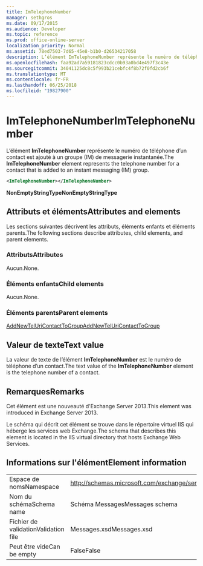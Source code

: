 ```yaml
---
title: ImTelephoneNumber
manager: sethgros
ms.date: 09/17/2015
ms.audience: Developer
ms.topic: reference
ms.prod: office-online-server
localization_priority: Normal
ms.assetid: 78ed7503-7d65-45e8-b1b0-d26534217058
description: L’élément ImTelephoneNumber représente le numéro de téléphone d’un contact est ajouté à un groupe (IM) de messagerie instantanée.
ms.openlocfilehash: faa92ad7a59181823cdcc0b93a0bd4e497f3c43e
ms.sourcegitcommit: 34041125dc8c5f993b21cebfc4f8b72f0fd2cb6f
ms.translationtype: MT
ms.contentlocale: fr-FR
ms.lasthandoff: 06/25/2018
ms.locfileid: "19827900"
---
```

# <a name="imtelephonenumber"></a><span data-ttu-id="35b0e-103">ImTelephoneNumber</span><span class="sxs-lookup"><span data-stu-id="35b0e-103">ImTelephoneNumber</span></span>

<span data-ttu-id="35b0e-104">L’élément **ImTelephoneNumber** représente le numéro de téléphone d’un contact est ajouté à un groupe (IM) de messagerie instantanée.</span><span class="sxs-lookup"><span data-stu-id="35b0e-104">The **ImTelephoneNumber** element represents the telephone number for a contact that is added to an instant messaging (IM) group.</span></span> 
  
```XML
<ImTelephoneNumber></ImTelephoneNumber>
```

 <span data-ttu-id="35b0e-105">**NonEmptyStringType**</span><span class="sxs-lookup"><span data-stu-id="35b0e-105">**NonEmptyStringType**</span></span>
## <a name="attributes-and-elements"></a><span data-ttu-id="35b0e-106">Attributs et éléments</span><span class="sxs-lookup"><span data-stu-id="35b0e-106">Attributes and elements</span></span>

<span data-ttu-id="35b0e-107">Les sections suivantes décrivent les attributs, éléments enfants et éléments parents.</span><span class="sxs-lookup"><span data-stu-id="35b0e-107">The following sections describe attributes, child elements, and parent elements.</span></span>
  
### <a name="attributes"></a><span data-ttu-id="35b0e-108">Attributs</span><span class="sxs-lookup"><span data-stu-id="35b0e-108">Attributes</span></span>

<span data-ttu-id="35b0e-109">Aucun.</span><span class="sxs-lookup"><span data-stu-id="35b0e-109">None.</span></span>
  
### <a name="child-elements"></a><span data-ttu-id="35b0e-110">Éléments enfants</span><span class="sxs-lookup"><span data-stu-id="35b0e-110">Child elements</span></span>

<span data-ttu-id="35b0e-111">Aucun.</span><span class="sxs-lookup"><span data-stu-id="35b0e-111">None.</span></span>
  
### <a name="parent-elements"></a><span data-ttu-id="35b0e-112">Éléments parents</span><span class="sxs-lookup"><span data-stu-id="35b0e-112">Parent elements</span></span>

[<span data-ttu-id="35b0e-113">AddNewTelUriContactToGroup</span><span class="sxs-lookup"><span data-stu-id="35b0e-113">AddNewTelUriContactToGroup</span></span>](addnewteluricontacttogroup.md)
  
## <a name="text-value"></a><span data-ttu-id="35b0e-114">Valeur de texte</span><span class="sxs-lookup"><span data-stu-id="35b0e-114">Text value</span></span>

<span data-ttu-id="35b0e-115">La valeur de texte de l’élément **ImTelephoneNumber** est le numéro de téléphone d’un contact.</span><span class="sxs-lookup"><span data-stu-id="35b0e-115">The text value of the **ImTelephoneNumber** element is the telephone number of a contact.</span></span> 
  
## <a name="remarks"></a><span data-ttu-id="35b0e-116">Remarques</span><span class="sxs-lookup"><span data-stu-id="35b0e-116">Remarks</span></span>

<span data-ttu-id="35b0e-117">Cet élément est une nouveauté d'Exchange Server 2013.</span><span class="sxs-lookup"><span data-stu-id="35b0e-117">This element was introduced in Exchange Server 2013.</span></span>
  
<span data-ttu-id="35b0e-118">Le schéma qui décrit cet élément se trouve dans le répertoire virtuel IIS qui héberge les services web Exchange.</span><span class="sxs-lookup"><span data-stu-id="35b0e-118">The schema that describes this element is located in the IIS virtual directory that hosts Exchange Web Services.</span></span>
  
## <a name="element-information"></a><span data-ttu-id="35b0e-119">Informations sur l'élément</span><span class="sxs-lookup"><span data-stu-id="35b0e-119">Element information</span></span>

|||
|:-----|:-----|
|<span data-ttu-id="35b0e-120">Espace de noms</span><span class="sxs-lookup"><span data-stu-id="35b0e-120">Namespace</span></span>  <br/> |http://schemas.microsoft.com/exchange/services/2006/messages  <br/> |
|<span data-ttu-id="35b0e-121">Nom du schéma</span><span class="sxs-lookup"><span data-stu-id="35b0e-121">Schema name</span></span>  <br/> |<span data-ttu-id="35b0e-122">Schéma Messages</span><span class="sxs-lookup"><span data-stu-id="35b0e-122">Messages schema</span></span>  <br/> |
|<span data-ttu-id="35b0e-123">Fichier de validation</span><span class="sxs-lookup"><span data-stu-id="35b0e-123">Validation file</span></span>  <br/> |<span data-ttu-id="35b0e-124">Messages.xsd</span><span class="sxs-lookup"><span data-stu-id="35b0e-124">Messages.xsd</span></span>  <br/> |
|<span data-ttu-id="35b0e-125">Peut être vide</span><span class="sxs-lookup"><span data-stu-id="35b0e-125">Can be empty</span></span>  <br/> |<span data-ttu-id="35b0e-126">False</span><span class="sxs-lookup"><span data-stu-id="35b0e-126">False</span></span>  <br/> |
   

